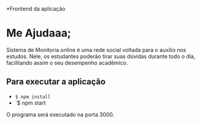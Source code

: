 *Frontend da aplicação

# Me Ajudaaa;
Sistema de Monitoria online é uma rede social voltada para o auxilio nos estudos. Nele, os estudantes poderão tirar suas dúvidas durante todo o dia, facilitando assim o seu desempenho acadêmico.

## Para executar a aplicação

- `$ npm install`
- `$ npm start 

O programa será executado na porta 3000.
